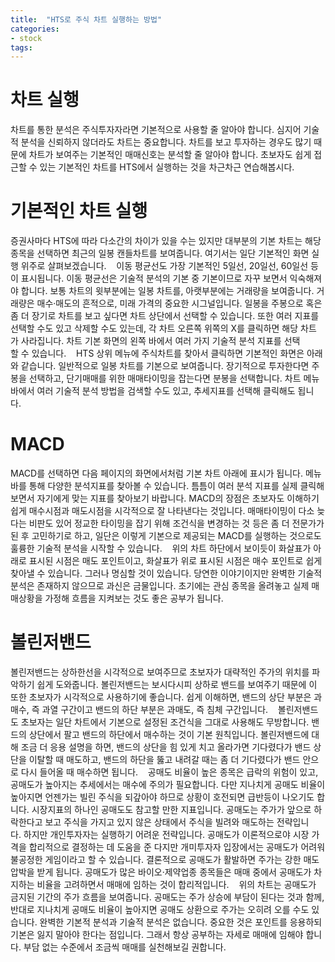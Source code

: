 ```yaml
---
title:  "HTS로 주식 차트 실행하는 방법"
categories: 
- stock
tags:
---
```

# 차트 실행 
차트를 통한 분석은 주식투자자라면 기본적으로 사용할 줄 알아야 합니다. 심지어 기술적 분석을 신뢰하지 않더라도 차트는 중요합니다. 차트를 보고 투자하는 경우도 많기 때문에 차트가 보여주는 기본적인 매매신호는 분석할 줄 알아야 합니다. 초보자도 쉽게 접근할 수 있는 기본적인 차트를 HTS에서 실행하는 것을 차근차근 연습해봅시다. 
 
# 기본적인 차트 실행 
증권사마다 HTS에 따라 다소간의 차이가 있을 수는 있지만 대부분의 기본 차트는 해당 종목을 선택하면 최근의 일봉 캔들차트를 보여줍니다. 여기서는 일단 기본적인 화면 실행 위주로 살펴보겠습니다. 
 
이동 평균선도 가장 기본적인 5일선, 20일선, 60일선 등이 표시됩니다. 이동 평균선은 기술적 분석의 기본 중 기본이므로 자꾸 보면서 익숙해져야 합니다. 보통 차트의 윗부분에는 일봉 차트를, 아랫부분에는 거래량을 보여줍니다. 거래량은 매수·매도의 흔적으로, 미래 가격의 중요한 시그널입니다. 일봉을 주봉으로 혹은 좀 더 장기로 차트를 보고 싶다면 차트 상단에서 선택할 수 있습니다. 또한 여러 지표를 선택할 수도 있고 삭제할 수도 있는데, 각 차트 오른쪽 위쪽의 X를 클릭하면 해당 차트가 사라집니다. 차트 기본 화면의 왼쪽 바에서 여러 가지 기술적 분석 지표를 선택할 수 있습니다. 
 
HTS 상위 메뉴에 주식차트를 찾아서 클릭하면 기본적인 화면은 아래와 같습니다. 일반적으로 일봉 차트를 기본으로 보여줍니다. 장기적으로 투자한다면 주봉을 선택하고, 단기매매를 위한 매매타이밍을 잡는다면 분봉을 선택합니다. 차트 메뉴바에서 여러 기술적 분석 방법을 검색할 수도 있고, 추세지표를 선택해 클릭해도 됩니다. 
 
# MACD
MACD를 선택하면 다음 페이지의 화면에서처럼 기본 차트 아래에 표시가 됩니다. 메뉴바를 통해 다양한 분석지표를 찾아볼 수 있습니다. 틈틈이 여러 분석 지표를 실제 클릭해보면서 자기에게 맞는 지표를 찾아보기 바랍니다. MACD의 장점은 초보자도 이해하기 쉽게 매수시점과 매도시점을 시각적으로 잘 나타낸다는 것입니다. 매매타이밍이 다소 늦다는 비판도 있어 정교한 타이밍을 잡기 위해 조건식을 변경하는 것 등은 좀 더 전문가가 된 후 고민하기로 하고, 일단은 이렇게 기본으로 제공되는 MACD를 실행하는 것으로도 훌륭한 기술적 분석을 시작할 수 있습니다. 
 
위의 차트 하단에서 보이듯이 화살표가 아래로 표시된 시점은 매도 포인트이고, 화살표가 위로 표시된 시점은 매수 포인트로 쉽게 찾아낼 수 있습니다. 그러나 명심할 것이 있습니다. 당연한 이야기이지만 완벽한 기술적 분석은 존재하지 않으므로 과신은 금물입니다. 초기에는 관심 종목을 올려놓고 실제 매매상황을 가정해 흐름을 지켜보는 것도 좋은 공부가 됩니다. 
 
# 볼린저밴드 
볼린저밴드는 상하한선을 시각적으로 보여주므로 초보자가 대략적인 주가의 위치를 파악하기 쉽게 도와줍니다. 볼린저밴드는 보시다시피 상하로 밴드를 보여주기 때문에 이 또한 초보자가 시각적으로 사용하기에 좋습니다. 쉽게 이해하면, 밴드의 상단 부분은 과매수, 즉 과열 구간이고 밴드의 하단 부분은 과매도, 즉 침체 구간입니다. 
 
볼린저밴드도 초보자는 일단 차트에서 기본으로 설정된 조건식을 그대로 사용해도 무방합니다. 밴드의 상단에서 팔고 밴드의 하단에서 매수하는 것이 기본 원칙입니다. 볼린저밴드에 대해 조금 더 응용 설명을 하면, 밴드의 상단을 힘 있게 치고 올라가면 기다렸다가 밴드 상단을 이탈할 때 매도하고, 밴드의 하단을 뚫고 내려갈 때는 좀 더 기다렸다가 밴드 안으로 다시 들어올 때 매수하면 됩니다. 
 
공매도 비율이 높은 종목은 급락의 위험이 있고, 공매도가 높아지는 추세에서는 매수에 주의가 필요합니다. 다만 지나치게 공매도 비율이 높아지면 언젠가는 빌린 주식을 되갚아야 하므로 상황이 호전되면 급반등이 나오기도 합니다. 시장지표의 하나인 공매도도 참고할 만한 지표입니다. 공매도는 주가가 앞으로 하락한다고 보고 주식을 가지고 있지 않은 상태에서 주식을 빌려와 매도하는 전략입니다. 하지만 개인투자자는 실행하기 어려운 전략입니다. 공매도가 이론적으로야 시장 가격을 합리적으로 결정하는 데 도움을 준 다지만 개미투자자 입장에서는 공매도가 어려워 불공정한 게임이라고 할 수 있습니다. 결론적으로 공매도가 활발하면 주가는 강한 매도 압박을 받게 됩니다. 공매도가 많은 바이오·제약업종 종목들은 매매 중에서 공매도가 차지하는 비율을 고려하면서 매매에 임하는 것이 합리적입니다. 
 
위의 차트는 공매도가 금지된 기간의 주가 흐름을 보여줍니다. 공매도는 주가 상승에 부담이 된다는 것과 함께, 반대로 지나치게 공매도 비율이 높아지면 공매도 상환으로 주가는 오히려 오를 수도 있습니다. 완벽한 기본적 분석과 기술적 분석은 없습니다. 중요한 것은 포인트를 응용하되 기본은 잃지 말아야 한다는 점입니다. 그래서 항상 공부하는 자세로 매매에 임해야 합니다. 부담 없는 수준에서 조금씩 매매를 실천해보길 권합니다. 
 



